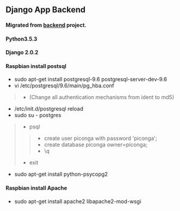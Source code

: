 ## Django App Backend

#### Migrated from [backend](https://github.com/ben-ying/backend) project.

#### Python3.5.3 
#### Django 2.0.2
#### Raspbian install postsql
* sudo apt-get install postgresql-9.6 postgresql-server-dev-9.6
* vi /etc/postgresql/9.6/main/pg_hba.conf
>* (Change all authentication mechanisms from ident to md5)
* /etc/init.d/postgresql reload
* sudo su - postgres
>* psql
>>* create user piconga with password 'piconga';
>>* create database piconga owner=piconga;
>>* \q
>* exit
* sudo apt-get install python-psycopg2
#### Raspbian install Apache
* sudo apt-get install apache2 libapache2-mod-wsgi
